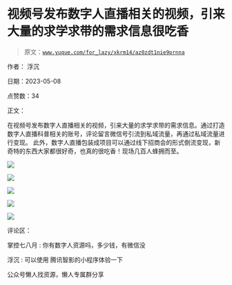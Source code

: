 # 视频号发布数字人直播相关的视频，引来大量的求学求带的需求信息很吃香

> 原文：[`www.yuque.com/for_lazy/xkrm14/az0zdt1nie9prnna`](https://www.yuque.com/for_lazy/xkrm14/az0zdt1nie9prnna)



作者： 浮沉



日期：2023-05-08



点赞数：34



正文：



在视频号发布数字人直播相关的视频，引来大量的求学求带的需求信息。通过打造数字人直播科普相关的账号，评论留言微信号引流到私域流量，再通过私域流量进行变现。 此外，数字人直播包装成项目可以通过线下招商会的形式倒流变现，新奇特的东西大家都很好奇，也真的很吃香！现场几百人蜂拥而至。



![](img/9c654668a4be81c35cd09c3b2907ba33.png)



![](img/6c9eff411cefe103d4021f827f169ac1.png)  

![](img/4379fce0b756d3016a0f0bed5c24211c.png)



![](img/efb05313c498ed02d37ce9044a035347.png)  

![](img/ea1feeaa724d415257e8a6180aee7479.png)



评论区：



掌控七八月 : 你有数字人资源吗，多少钱，有微信没



浮沉 : 可以使用 腾讯智影的小程序体验一下



公众号懒人找资源，懒人专属群分享

